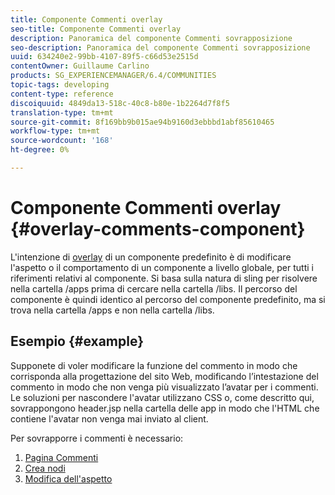 ```yaml
---
title: Componente Commenti overlay
seo-title: Componente Commenti overlay
description: Panoramica del componente Commenti sovrapposizione
seo-description: Panoramica del componente Commenti sovrapposizione
uuid: 634240e2-99bb-4107-89f5-c66d53e2515d
contentOwner: Guillaume Carlino
products: SG_EXPERIENCEMANAGER/6.4/COMMUNITIES
topic-tags: developing
content-type: reference
discoiquuid: 4849da13-518c-40c8-b80e-1b2264d7f8f5
translation-type: tm+mt
source-git-commit: 8f169bb9b015ae94b9160d3ebbbd1abf85610465
workflow-type: tm+mt
source-wordcount: '168'
ht-degree: 0%

---
```



# Componente Commenti overlay {#overlay-comments-component}

L&#39;intenzione di [overlay](client-customize.md#overlays) di un componente predefinito è di modificare l&#39;aspetto o il comportamento di un componente a livello globale, per tutti i riferimenti relativi al componente. Si basa sulla natura di sling per risolvere nella cartella /apps prima di cercare nella cartella /libs. Il percorso del componente è quindi identico al percorso del componente predefinito, ma si trova nella cartella /apps e non nella cartella /libs.

## Esempio {#example}

Supponete di voler modificare la funzione del commento in modo che corrisponda alla progettazione del sito Web, modificando l’intestazione del commento in modo che non venga più visualizzato l’avatar per i commenti. Le soluzioni per nascondere l&#39;avatar utilizzano CSS o, come descritto qui, sovrappongono header.jsp nella cartella delle app in modo che l&#39;HTML che contiene l&#39;avatar non venga mai inviato al client.

Per sovrapporre i commenti è necessario:

1. [Pagina Commenti](overlay-create-comments-page.md)
1. [Crea nodi](overlay-create-nodes.md)
1. [Modifica dell&#39;aspetto](overlay-alter-appearance.md)

